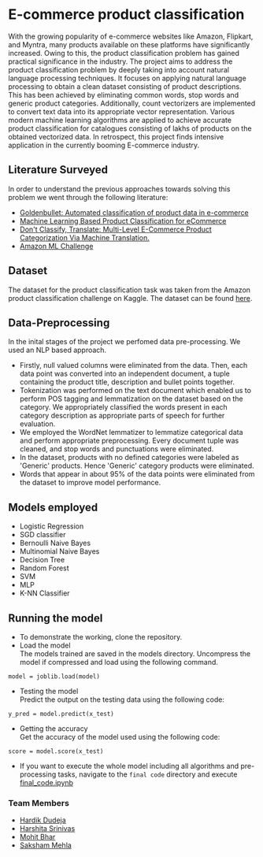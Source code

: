 # E-commerce product classification
With the growing popularity of e-commerce websites like Amazon, Flipkart, and Myntra, many products available on these platforms have significantly increased. Owing to this, the product classification problem has gained practical significance in the industry. The project aims to address the product classification problem by deeply taking into account natural language processing techniques. It focuses on applying natural language processing to obtain a clean dataset consisting of product descriptions. This has been achieved by eliminating common words, stop words and generic product categories. Additionally, count vectorizers are implemented to convert text data into its appropriate vector representation. Various modern machine learning algorithms are applied to achieve accurate product classification for catalogues consisting of lakhs of products on the obtained vectorized data. In retrospect, this project finds intensive application in the currently booming E-commerce industry.

## Literature Surveyed
In order to understand the previous approaches towards solving this problem we went through the following literature:
* [Goldenbullet: Automated classification of product data in e-commerce](https://www.researchgate.net/publication/335420427_Atlas_A_Dataset_and_Benchmark_for_E-commerce_Clothing_Product_Categorization)
* [Machine Learning Based Product Classification for eCommerce](https://www.tandfonline.com/doi/abs/10.1080/08874417.2021.191088)
* [Don't Classify, Translate: Multi-Level E-Commerce Product Categorization Via Machine Translation.](https://arxiv.org/abs/1812.05774)
* [Amazon ML Challenge](https://www.hackerearth.com/challenges/competitive/amazon-ml-challeng/)

## Dataset
The dataset for the product classification task was taken from the Amazon product classification challenge on Kaggle. The dataset can be found [here](https://drive.google.com/file/d/1cMo_cczClT4UPw3eEjlKxnmbzheqX516/view?usp=sharing).

## Data-Preprocessing
In the inital stages of the project we perfomed data pre-processing. We used an NLP based approach. 
* Firstly, null valued columns were eliminated from the data. Then, each data point was converted into an independent document, a tuple containing the product title, description and bullet points together. 
* Tokenization was performed on the text document which enabled us to perform POS tagging and lemmatization on the dataset based on the category. We appropriately classified the 
words present in each category description as appropriate parts of speech for further evaluation. 
* We employed the WordNet lemmatizer to lemmatize categorical data and perform appropriate preprocessing. Every document tuple was cleaned, and stop words and punctuations were eliminated.  
* In the dataset, products with no defined categories were labeled as 'Generic' products. Hence 'Generic' category products were eliminated. 
* Words that appear in about 95% of the data points were eliminated from the dataset to improve model performance. 

## Models employed
* Logistic Regression
* SGD classifier
* Bernoulli Naive Bayes
* Multinomial Naive Bayes
* Decision Tree
* Random Forest
* SVM
* MLP
* K-NN Classifier

## Running the model

* To demonstrate the working, clone the repository.
* Load the model
<br/>The models trained are saved in the models directory. Uncompress the model if compressed and load using the following command.
```
model = joblib.load(model)
```
* Testing the model
<br/>Predict the output on the testing data using the following code:
```
y_pred = model.predict(x_test)

```
* Getting the accuracy
<br/>Get the accuracy of the model used using the following code:
```
score = model.score(x_test)

```
* If you want to execute the whole model including all algorithms and pre-processing tasks, navigate to the ```final code``` directory and execute [final_code.ipynb](https://github.com/HardikDudeja/CSE_343-ML_Project/tree/main/final%20code)
### Team Members
* [Hardik Dudeja](https://github.com/HardikDudeja)
* [Harshita Srinivas](https://github.com/harshita19244)
* [Mohit Bhar](https://github.com/MohitBhar)
* [Saksham Mehla](https://github.com/Saksham-Mehla)

